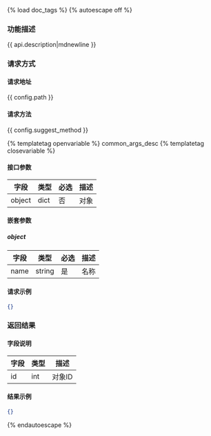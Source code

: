 {% load doc_tags %}
{% autoescape off %}
### 功能描述

{{ api.description|mdnewline }}

### 请求方式
#### 请求地址
{{ config.path }}

#### 请求方法
{{ config.suggest_method }}

{% templatetag openvariable %} common_args_desc {% templatetag closevariable %}

#### 接口参数

| 字段   | 类型 | 必选 | 描述 |
|--------|------|------|------|
| object | dict | 否   | 对象 |

#### 嵌套参数
##### object

| 字段 | 类型   | 必选 | 描述 |
|------|--------|------|------|
| name | string | 是   | 名称 |

#### 请求示例
```json
{}
```

### 返回结果
#### 字段说明

| 字段 | 类型 | 描述   |
|------|------|--------|
| id   | int  | 对象ID |

#### 结果示例
```json
{}
```
{% endautoescape %}